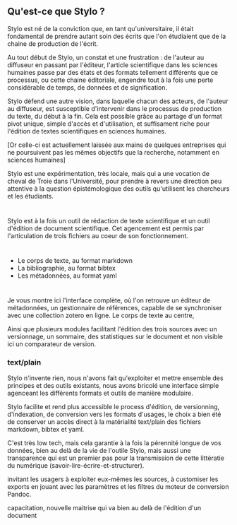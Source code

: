 

## Qu'est-ce que Stylo ? <!-- .element: style="padding-top:0.8em"  -->

Stylo est né de la conviction que, en tant qu'universitaire, il était fondamental de prendre autant soin des écrits que l'on étudiaient que de la chaine de production de l'écrit.

Au tout début de Stylo, un constat et une frustration : de l'auteur au diffuseur en passant par l'éditeur, l'article scientifique dans les sciences humaines passe par des états et des formats tellement différents que ce processus, ou cette chaine éditoriale, engendre tout à la fois une perte considérable de temps, de données et de signification.

Stylo défend une autre vision, dans laquelle chacun des acteurs, de l'auteur au diffuseur, est susceptible d'intervenir dans le processus de production du texte, du début à la fin. Cela est possible grâce au partage d'un format pivot unique, simple d'accès et d'utilisation, et suffisament riche pour l'édition de textes scientifiques en sciences humaines.

[Or celle-ci est actuellement laissée aux mains de quelques entreprises qui ne poursuivent pas les mêmes objectifs que la recherche, notamment en sciences humaines]

Stylo est une expérimentation, très locale, mais qui a une vocation de cheval de Troie dans l'Université, pour prendre à revers une direction peu attentive à la question épistémologique des outils qu'utilisent les chercheurs et les étudiants.

#

Stylo est à la fois un outil de rédaction de texte scientifique et un outil d'édition de document scientifique. Cet agencement est permis par l'articulation de trois fichiers au coeur de son fonctionnement.

#

- Le corps de texte, au format markdown
- La bibliographie, au format bibtex
- Les métadonnées, au format yaml

#

Je vous montre ici l'interface complète, où l'on retrouve un éditeur de métadonnées, un gestionnaire de références, capable de se synchroniser avec une collection zotero en ligne. Le corps de texte au centre,

Ainsi que plusieurs modules facilitant l'édition des trois sources avec un versionnage, un sommaire, des statistiques sur le document et non visible ici un comparateur de version.


### text/plain

Stylo n'invente rien, nous n'avons fait qu'exploiter et mettre ensemble des principes et des outils existants, nous avons bricolé une interface simple agenceant les différents formats et outils de manière modulaire.

Stylo facilite et rend plus accessible le process d'édition, de versionning, d'indexation, de conversion vers les formats d'usages, le choix a bien été de conserver un accès direct à la matérialité text/plain des fichiers markdown, bibtex et yaml.

C'est très low tech, mais cela garantie à la fois la pérennité longue de vos données, bien au delà de la vie de l'outile Stylo, mais aussi une transparence qui est un premier pas pour la transmission de cette littératie du numérique (savoir-lire-écrire-et-structurer).

invitant les usagers à exploiter eux-mêmes les sources, à customiser les exports en jouant avec les paramètres et les filtres du moteur de conversion Pandoc.

capacitation, nouvelle maitrise qui va bien au delà de l'édition d'un document
